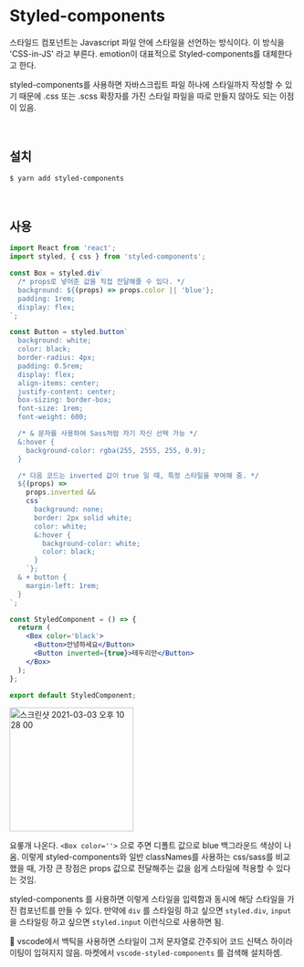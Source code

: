 # Styled-components

스타일드 컴포넌트는 Javascript 파일 안에 스타일을 선언하는 방식이다. 이 방식을 'CSS-in-JS' 라고 부른다. emotion이 대표적으로 Styled-components를 대체한다고 한다.

styled-components를 사용하면 자바스크립트 파일 하나에 스타일까지 작성할 수 있기 때문에 .css 또는 .scss 확장자를 가진 스타일 파일을 따로 만들지 않아도 되는 이점이 있음.

<br/>

## 설치

```sh
$ yarn add styled-components
```

<br/>

## 사용

```jsx
import React from 'react';
import styled, { css } from 'styled-components';

const Box = styled.div`
  /* props로 넣어준 값을 직접 전달해줄 수 있다. */
  background: ${(props) => props.color || 'blue'};
  padding: 1rem;
  display: flex;
`;

const Button = styled.button`
  background: white;
  color: black;
  border-radius: 4px;
  padding: 0.5rem;
  display: flex;
  align-items: center;
  justify-content: center;
  box-sizing: border-box;
  font-size: 1rem;
  font-weight: 600;

  /* & 문자를 사용하여 Sass처럼 자기 자신 선택 가능 */
  &:hover {
    background-color: rgba(255, 2555, 255, 0.9);
  }

  /* 다음 코드는 inverted 값이 true 일 때, 특정 스타일을 부여해 줌. */
  ${(props) =>
    props.inverted &&
    css`
      background: none;
      border: 2px solid white;
      color: white;
      &:hover {
        background-color: white;
        color: black;
      }
    `};
  & + button {
    margin-left: 1rem;
  }
`;

const StyledComponent = () => {
  return (
    <Box color='black'>
      <Button>안녕하세요</Button>
      <Button inverted={true}>테두리만</Button>
    </Box>
  );
};

export default StyledComponent;
```

<img width="217" alt="스크린샷 2021-03-03 오후 10 28 00" src="https://user-images.githubusercontent.com/59427983/109812720-c0a22d00-7c6f-11eb-9a47-58a9f5ac4b1a.png">

요롷개 나온다. `<Box color=''>` 으로 주면 디폴트 값으로 blue 백그라운드 색상이 나옴. 이렇게 styled-components와 일반 classNames를 사용하는 css/sass를 비교했을 때, 가장 큰 장점은 props 값으로 전달해주는 값을 쉽게 스타일에 적용할 수 있다는 것임.

styled-components 를 사용하면 이렇게 스타일을 입력함과 동시에 해당 스타일을 가진 컴포넌트를 만들 수 있다. 만약에 `div` 를 스타일링 하고 싶으면 `styled.div`, `input` 을 스타일링 하고 싶으면 `styled.input` 이런식으로 사용하면 됨.

📌 vscode에서 백틱을 사용하면 스타일이 그저 문자열로 간주되어 코드 신택스 하이라이팅이 입혀지지 않음. 마켓에서 `vscode-styled-components` 를 검색해 설치하셈.

